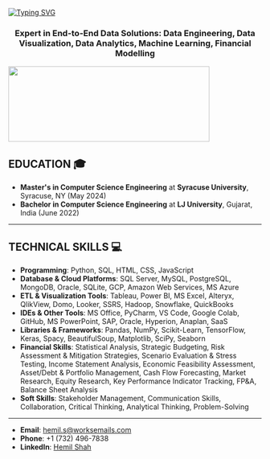[![Typing SVG](https://readme-typing-svg.demolab.com?font=Fira+Code&pause=1000&color=2ECC40&width=720&lines=%F0%9F%91%8B+%0A+Hey%2C+there%21%21+I'm+Hemil+Shah+and+Welcome+to+my+Profile%21)](https://git.io/typing-svg)

<h3 align="center">Expert in End-to-End Data Solutions: Data Engineering, Data Visualization, Data Analytics, Machine Learning, Financial Modelling</h3>

<p align="left"> <a href="https://www.linkedin.com/in/hemil-shah-683241165/" target="blank"><img src="https://cdn.dribbble.com/users/1525393/screenshots/6420056/comp_4.gif" width="400" height="150" /></a> </p>

## **EDUCATION** 🎓  
- **Master's in Computer Science Engineering** at **Syracuse University**, Syracuse, NY (May 2024)
- **Bachelor in Computer Science Engineering** at **LJ University**, Gujarat, India (June 2022) 
---

## **TECHNICAL SKILLS** 💻

- **Programming**: Python, SQL, HTML, CSS, JavaScript  
- **Database & Cloud Platforms**: SQL Server, MySQL, PostgreSQL, MongoDB, Oracle, SQLite, GCP, Amazon Web Services, MS Azure  
- **ETL & Visualization Tools**: Tableau, Power BI, MS Excel, Alteryx, QlikView, Domo, Looker, SSRS, Hadoop, Snowflake, QuickBooks  
- **IDEs & Other Tools**: MS Office, PyCharm, VS Code, Google Colab, GitHub, MS PowerPoint, SAP, Oracle, Hyperion, Anaplan, SaaS  
- **Libraries & Frameworks**: Pandas, NumPy, Scikit-Learn, TensorFlow, Keras, Spacy, BeautifulSoup, Matplotlib, SciPy, Seaborn  
- **Financial Skills**: Statistical Analysis, Strategic Budgeting, Risk Assessment & Mitigation Strategies, Scenario Evaluation & Stress Testing, Income Statement Analysis, Economic Feasibility Assessment, Asset/Debt & Portfolio Management, Cash Flow Forecasting, Market Research, Equity Research, Key Performance Indicator Tracking, FP&A, Balance Sheet Analysis  
- **Soft Skills**: Stakeholder Management, Communication Skills, Collaboration, Critical Thinking, Analytical Thinking, Problem-Solving  

---

- **Email**: [hemil.s@worksemails.com](mailto:hemil.s@worksemails.com)  
- **Phone**: +1 (732) 496-7838  
- **LinkedIn**: [Hemil Shah](https://www.linkedin.com/in/hemil-shah-683241165/)  
